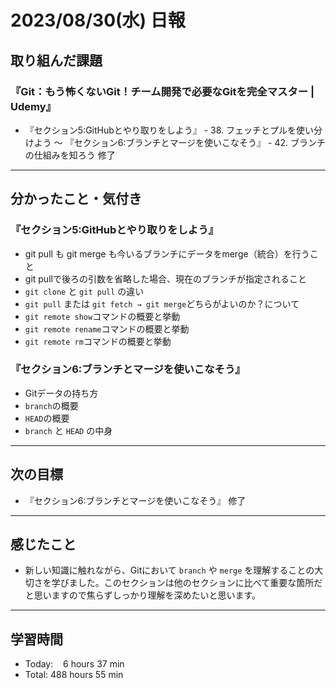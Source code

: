 # 2023/08/30(水) 日報

## 取り組んだ課題
### 『Git：もう怖くないGit！チーム開発で必要なGitを完全マスター | Udemy』
- 『セクション5:GitHubとやり取りをしよう』 - 38. フェッチとプルを使い分けよう 〜 『セクション6:ブランチとマージを使いこなそう』 - 42. ブランチの仕組みを知ろう 修了
---

## 分かったこと・気付き
### 『セクション5:GitHubとやり取りをしよう』
- git pull も git merge も今いるブランチにデータをmerge（統合）を行うこと
- git pullで後ろの引数を省略した場合、現在のブランチが指定されること
- `git clone` と `git pull` の違い
- `git pull` または `git fetch → git merge`どちらがよいのか？について
- `git remote show`コマンドの概要と挙動
- `git remote rename`コマンドの概要と挙動
- `git remote rm`コマンドの概要と挙動
### 『セクション6:ブランチとマージを使いこなそう』
- Gitデータの持ち方
- `branch`の概要
- `HEAD`の概要
- `branch` と `HEAD` の中身


---

## 次の目標
- 『セクション6:ブランチとマージを使いこなそう』 修了
---

## 感じたこと
- 新しい知識に触れながら、Gitにおいて `branch` や `merge` を理解することの大切さを学びました。このセクションは他のセクションに比べて重要な箇所だと思いますので焦らずしっかり理解を深めたいと思います。
---

## 学習時間
- Today:&nbsp;&nbsp;&nbsp; 6 hours 37 min
- Total: 488 hours 55 min
